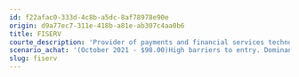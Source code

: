 ```yaml
---
id: f22afac0-333d-4c8b-a5dc-8af78978e90e
origin: d9a77ec7-311e-418b-a81e-ab307c4aa0b6
title: FISERV
courte_description: 'Provider of payments and financial services technology '
scenario_achat: '(October 2021 - $98.00)High barriers to entry. Dominant position. Scalable business model. Recurring revenue. Growing sector. Insiders own a lot of shares. High debt, but may be reduced quickly. Growth of Clover, Carat, Zelle and Optis solutions. Its customers are likely to invest more in technology. Generates significant free cash flow. Attractive valuation at less than 17x eps.'
slug: fiserv
---
```

